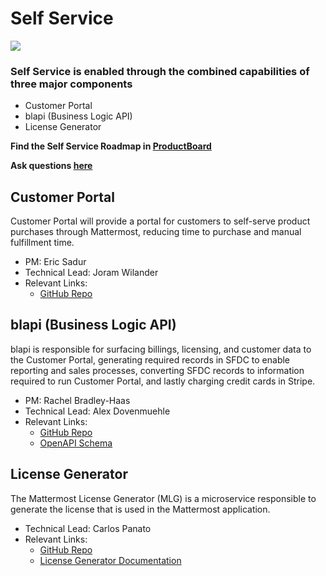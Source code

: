 # Self Service

![](../../.gitbook/assets/self-service.png)

### Self Service is enabled through the combined capabilities of three major components

* Customer Portal
* blapi \(Business Logic API\)
* License Generator

**Find the Self Service Roadmap in [ProductBoard](	
https://mattermost.productboard.com/roadmap/1657337-customer-portal-roadmap)**

**Ask questions [here](https://community.mattermost.com/private-core/channels/customer-portal)**

## Customer Portal

Customer Portal will provide a portal for customers to self-serve product purchases through Mattermost, reducing time to purchase and manual fulfillment time.

* PM: Eric Sadur
* Technical Lead: Joram Wilander
* Relevant Links:
  * [GitHub Repo](https://github.com/mattermost/customer-web-server)


## blapi \(Business Logic API\)

blapi is responsible for surfacing billings, licensing, and customer data to the Customer Portal, generating required records in SFDC to enable reporting and sales processes, converting SFDC records to information required to run Customer Portal, and lastly charging credit cards in Stripe.

* PM: Rachel Bradley-Haas
* Technical Lead: Alex Dovenmuehle
* Relevant Links:
  * [GitHub Repo](https://github.com/mattermost/blapi)
  * [OpenAPI Schema](https://github.com/mattermost/blapi/blob/master/openapi.json)

## License Generator

The Mattermost License Generator \(MLG\) is a microservice responsible to generate the license that is used in the Mattermost application.

* Technical Lead: Carlos Panato
* Relevant Links:
  * [GitHub Repo](https://github.com/mattermost/license-generator)
  * [License Generator Documentation](https://docs.google.com/document/d/1GsAAQR9Cpmtj46PhSJNuHXpxRUzk4dWUyvvd6B4UT9M/edit?usp=sharing)

